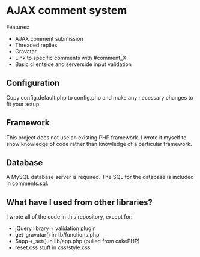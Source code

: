 # AJAX comment system

Features:

* AJAX comment submission
* Threaded replies
* Gravatar 
* Link to specific comments with #comment_X
* Basic clientside and serverside input validation

## Configuration
Copy config.default.php to config.php and make any necessary changes to fit your setup.

## Framework
This project does not use an existing PHP framework. I wrote it myself to show knowledge of code rather than knowledge of a particular framework.

## Database
A MySQL database server is required. The SQL for the database is included in comments.sql.

## What have I used from other libraries?
I wrote all of the code in this repository, except for:

* jQuery library + validation plugin
* get_gravatar() in lib/functions.php
* $app->_set() in lib/app.php (pulled from cakePHP)
* reset.css stuff in css/style.css